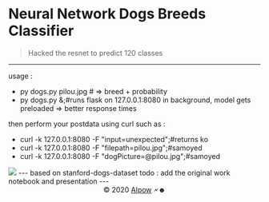 # Neural Network Dogs Breeds Classifier
> Hacked the resnet to predict 120 classes
---
usage : 
- py dogs.py pilou.jpg # => breed + probability
- py dogs.py &;#runs flask on 127.0.0.1:8080 in background, model gets preloaded => better response times

then perform your postdata using curl such as :

- curl -k 127.0.0.1:8080 -F "input=unexpected";#returns ko
- curl -k 127.0.0.1:8080 -F "filepath=pilou.jpg";#samoyed
- curl -k 127.0.0.1:8080 -F "dogPicture=@pilou.jpg";#samoyed


<img src='https://1.x24.fr/a/jupyter/dogs6/resnet50Trimmed_e_120cm1.webp' style='max-width:70vw;max-height:70vh'/>
---
based on stanford-dogs-dataset
todo : add the original work notebook and presentation
---
<center>&copy; 2020 <a href='//alpow.fr#o:mlgithub'>Alpow</a> 🗲☻</center>